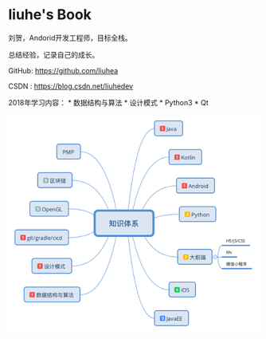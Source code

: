 # liuhe's Book

刘贺，Andorid开发工程师，目标全栈。

总结经验，记录自己的成长。

GitHub: https://github.com/liuhea

CSDN  : https://blog.csdn.net/liuhedev

2018年学习内容：
    * 数据结构与算法
    * 设计模式
    * Python3
    * Qt
    
    
![](https://github.com/liuhea/DevNote/raw/master/res_youdao/LH%E7%9F%A5%E8%AF%86%E6%9E%B6%E6%9E%84.png?raw=true)